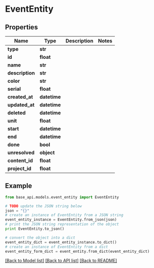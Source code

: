 # EventEntity


## Properties
Name | Type | Description | Notes
------------ | ------------- | ------------- | -------------
**type** | **str** |  | 
**id** | **float** |  | 
**name** | **str** |  | 
**description** | **str** |  | 
**color** | **str** |  | 
**serial** | **float** |  | 
**created_at** | **datetime** |  | 
**updated_at** | **datetime** |  | 
**deleted** | **datetime** |  | 
**unit** | **float** |  | 
**start** | **datetime** |  | 
**end** | **datetime** |  | 
**done** | **bool** |  | 
**unresolved** | **object** |  | 
**content_id** | **float** |  | 
**project_id** | **float** |  | 

## Example

```python
from base_api.models.event_entity import EventEntity

# TODO update the JSON string below
json = "{}"
# create an instance of EventEntity from a JSON string
event_entity_instance = EventEntity.from_json(json)
# print the JSON string representation of the object
print EventEntity.to_json()

# convert the object into a dict
event_entity_dict = event_entity_instance.to_dict()
# create an instance of EventEntity from a dict
event_entity_form_dict = event_entity.from_dict(event_entity_dict)
```
[[Back to Model list]](../README.md#documentation-for-models) [[Back to API list]](../README.md#documentation-for-api-endpoints) [[Back to README]](../README.md)


